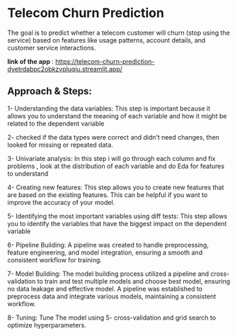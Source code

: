 # Telecom Churn Prediction

The goal is to predict whether a telecom customer will churn (stop using the service) based on features like usage patterns, account details, and customer service interactions. 

**link of the app** : https://telecom-churn-prediction-dyetrdabpc2obkzvpluqiu.streamlit.app/

## Approach & Steps:

1- Understanding the data variables: This step is important because it allows you to understand the meaning of each variable and how it might be related to the dependent variable

2- checked if the data types were correct and didn’t need changes, then looked for missing or repeated data.

3- Univariate analysis:  In this step i will go through each column and fix problems , look at the distribution of each variable and do Eda for features to understand

4- Creating new features: This step allows you to create new features that are based on the existing features. This can be helpful if you want to improve the accuracy of your model.

5- Identifying the most important variables using diff tests: This step allows you to identify the variables that have the biggest impact on the dependent variable 

6- Pipeline Building: A pipeline was created to handle preprocessing, feature engineering, and model integration, ensuring a smooth and consistent workflow for training.

7- Model Building: The model building process utilized a pipeline and cross-validation to train and test multiple models and choose best model, ensuring no data leakage and  effective model. A pipeline was established to preprocess data and integrate various models, maintaining a consistent workflow.

8- Tuning: Tune The model using 5- cross-validation and grid search to optimize hyperparameters.
